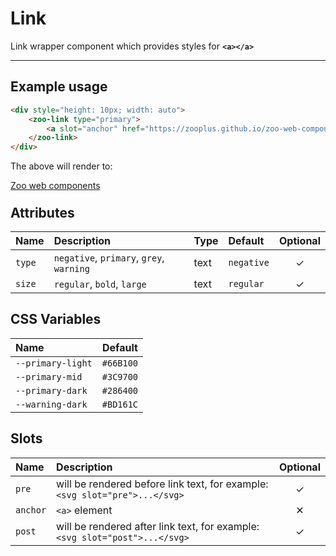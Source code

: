 # Link

Link wrapper component which provides styles for **`<a></a>`**

***

## Example usage

```HTML
<div style="height: 10px; width: auto">
	<zoo-link type="primary">
		<a slot="anchor" href="https://zooplus.github.io/zoo-web-components/">Zoo web components</a>
	</zoo-link>
</div>
```

The above will render to:

<div style="height: 10px; width: auto">
	<zoo-link type="primary">
		<a slot="anchor" href="https://zooplus.github.io/zoo-web-components/">Zoo web components</a>
	</zoo-link>
</div>

## Attributes

| **Name** | **Description**                          | **Type** | **Default** | **Optional** |
| :------- | :--------------------------------------- | :------- | :---------- | :----------: |
| `type`   | `negative`, `primary`, `grey`, `warning` | text     | `negative`  |   &#10003;   |
| `size`   | `regular`, `bold`, `large`               | text     | `regular`   |   &#10003;   |

## CSS Variables

| **Name**          | **Default** |
| :---------------- | :---------: |
| `--primary-light` |  `#66B100`  |
| `--primary-mid`   |  `#3C9700`  |
| `--primary-dark`  |  `#286400`  |
| `--warning-dark`  |  `#BD161C`  |

## Slots

| **Name** | **Description**                                                             | **Optional** |
| :------- | :-------------------------------------------------------------------------- | :----------: |
| `pre`    | will be rendered before link text, for example: `<svg slot="pre">...</svg>` |   &#10003;   |
| `anchor` | `<a>` element                                                               |   &#10005;   |
| `post`   | will be rendered after link text, for example: `<svg slot="post">...</svg>` |   &#10003;   |
